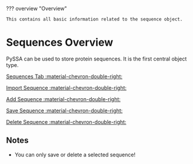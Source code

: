 ??? overview "Overview"

    This contains all basic information related to the sequence object.

# Sequences Overview
PySSA can be used to store protein sequences. It is the first central object type.

[Sequences Tab :material-chevron-double-right: ](sequences_tab.md)

[Import Sequence :material-chevron-double-right: ](sequence_import.md)

[Add Sequence :material-chevron-double-right: ](sequence_add.md)

[Save Sequence :material-chevron-double-right: ](sequence_save.md)

[Delete Sequence :material-chevron-double-right: ](sequence_delete.md)


## Notes
- You can only save or delete a selected sequence!
